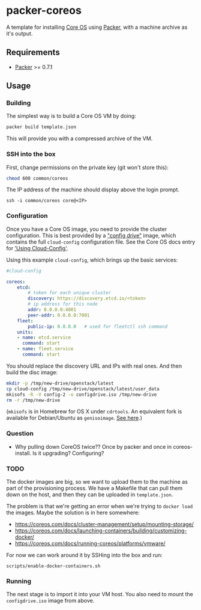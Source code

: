 # packer-coreos

A template for installing [Core OS][] using [Packer][], with a machine archive
as it's output.

## Requirements

* [Packer][] >= 0.7.1

## Usage

### Building

The simplest way is to build a Core OS VM by doing:

```sh
packer build template.json
```

This will provide you with a compressed archive of the VM.

### SSH into the box

First, change permissions on the private key (git won't store this):

```sh
chmod 600 common/coreos
```

The IP address of the machine should display above the login prompt.

```
ssh -i common/coreos core@<IP>
```

### Configuration

Once you have a Core OS image, you need to provide the cluster configuration.
This is best provided by a ["config drive"][config-drive] image, which contains
the full `cloud-config` configuration file. See the Core OS docs entry for
['Using Cloud-Config'][cloud-config].

Using this example `cloud-config`, which brings up the basic services:

```yaml
#cloud-config

coreos:
    etcd:
        # token for each unique cluster
        discovery: https://discovery.etcd.io/<token>
        # ip address for this node
        addr: 0.0.0.0:4001
        peer-addr: 0.0.0.0:7001
    fleet:
        public-ip: 0.0.0.0   # used for fleetctl ssh command
    units:
    - name: etcd.service
      command: start
    - name: fleet.service
      command: start
```

You should replace the discovery URL and IPs with real ones. And then build
the disc image:

```sh
mkdir -p /tmp/new-drive/openstack/latest
cp cloud-config /tmp/new-drive/openstack/latest/user_data
mkisofs -R -V config-2 -o configdrive.iso /tmp/new-drive
rm -r /tmp/new-drive
```

(`mkisofs` is in Homebrew for OS X under `cdrtools`. An equivalent fork is
available for Debian/Ubuntu as `genisoimage`. [See here][].)

### Question

- Why pulling down CoreOS twice?? Once by packer and once in coreos-install. Is it upgrading? Configuring?

### TODO

The docker images are big, so we want to upload them to the machine as part of the
provisioning process. We have a Makefile that can pull them down on the host,
and then they can be uploaded in `template.json`.

The problem is that we're getting an error when we're trying to `docker load` the
images. Maybe the solution is in here somewhere:

* https://coreos.com/docs/cluster-management/setup/mounting-storage/
* https://coreos.com/docs/launching-containers/building/customizing-docker/
* https://coreos.com/docs/running-coreos/platforms/vmware/

For now we can work around it by SSHing into the box and run:

    scripts/enable-docker-containers.sh

### Running

The next stage is to import it into your VM host. You also need to mount the
`configdrive.iso` image from above.

[Core OS]: https://coreos.com
[Packer]: http://www.packer.io
[config-drive]: https://github.com/coreos/coreos-cloudinit/blob/master/Documentation/config-drive.md
[See here]: http://wiki.osdev.org/Mkisofs
[cloud-config]: https://coreos.com/docs/cluster-management/setup/cloudinit-cloud-config/
